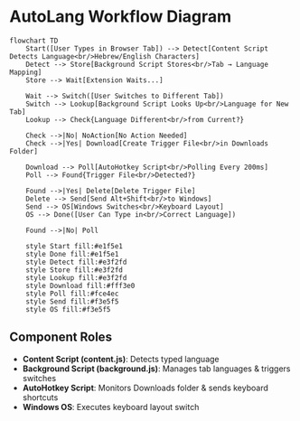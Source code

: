 # AutoLang Workflow Diagram

```mermaid
flowchart TD
    Start([User Types in Browser Tab]) --> Detect[Content Script Detects Language<br/>Hebrew/English Characters]
    Detect --> Store[Background Script Stores<br/>Tab → Language Mapping]
    Store --> Wait[Extension Waits...]
    
    Wait --> Switch([User Switches to Different Tab])
    Switch --> Lookup[Background Script Looks Up<br/>Language for New Tab]
    Lookup --> Check{Language Different<br/>from Current?}
    
    Check -->|No| NoAction[No Action Needed]
    Check -->|Yes| Download[Create Trigger File<br/>in Downloads Folder]
    
    Download --> Poll[AutoHotkey Script<br/>Polling Every 200ms]
    Poll --> Found{Trigger File<br/>Detected?}
    
    Found -->|Yes| Delete[Delete Trigger File]
    Delete --> Send[Send Alt+Shift<br/>to Windows]
    Send --> OS[Windows Switches<br/>Keyboard Layout]
    OS --> Done([User Can Type in<br/>Correct Language])
    
    Found -->|No| Poll
    
    style Start fill:#e1f5e1
    style Done fill:#e1f5e1
    style Detect fill:#e3f2fd
    style Store fill:#e3f2fd
    style Lookup fill:#e3f2fd
    style Download fill:#fff3e0
    style Poll fill:#fce4ec
    style Send fill:#f3e5f5
    style OS fill:#f3e5f5
```

## Component Roles

- **Content Script (content.js)**: Detects typed language
- **Background Script (background.js)**: Manages tab languages & triggers switches
- **AutoHotkey Script**: Monitors Downloads folder & sends keyboard shortcuts
- **Windows OS**: Executes keyboard layout switch
